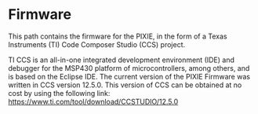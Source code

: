 # Firmware
This path contains the firmware for the PIXIE, in the form of a Texas Instruments (TI) Code Composer Studio (CCS) project.

TI CCS is an all-in-one integrated development environment (IDE) and debugger for the MSP430 platform of microcontrollers, among others, and is based on the Eclipse IDE.
The current version of the PIXIE Firmware was written in CCS version 12.5.0. This version of CCS can be obtained at no cost by using the following link:
https://www.ti.com/tool/download/CCSTUDIO/12.5.0
